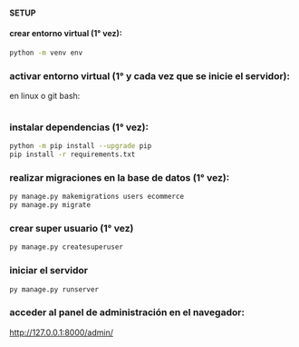 #### SETUP


#### crear entorno virtual (1° vez):


```bash
python -m venv env
```




### activar entorno virtual (1° y cada vez que se inicie el servidor):
en linux o git bash:
```bash
```


### instalar dependencias (1° vez):
``` bash
python -m pip install --upgrade pip
pip install -r requirements.txt
```


### realizar migraciones en la base de datos (1° vez):
```bash
py manage.py makemigrations users ecommerce
py manage.py migrate
```


### crear super usuario (1° vez)
``` bash
py manage.py createsuperuser
```








### iniciar el servidor
``` bash
py manage.py runserver
```




### acceder al panel de administración en el navegador:
http://127.0.0.1:8000/admin/
















